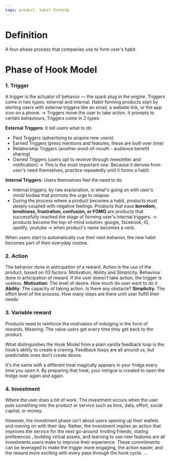 ```yaml
---
tags: product, habit forming
---
```


# Definition
A four-phase process that companies use to form user's habit.

# Phase of Hook Model
### 1. Trigger
A trigger is the actuator of behavior — the spark plug in the engine. Triggers come in two types: external and internal. Habit-forming products start by alerting users with external triggers like an email, a website link, or the app icon on a phone.
->
Triggers move the user to take action. It prompts to certain behaviours, Triggers come in 2 types

**External Triggers**: It tell users what to do
- Paid Triggers (advertising to acquire new users)
- Earned Triggers (press mentions and features, these are built over time)
- Relationship Triggers (another word-of-mouth - audience benefit sharing)
- Owned Triggers (users opt to receive through newsletter and notification) -> This is the most important one. Because it derives from user's need themselves, practice repeatedly until it forms a habit.
	
**Internal Triggers**: Users themselves feel the need to do
- Internal triggers, by raw explanation, is what's going on with user's mind/ bodies that promote the urge to relapse. 
- During the process where a product becomes a habit, products must deeply coupled with negative feelings. Products that ease **boredom, loneliness, frustration, confusion, or FOMO** are products that successfully reached the stage of forming user's internal triggers.
-> products become the top-of-mind solution: google, facebook, IG, spotify, youtube
-> when product's name becomes a verb.

When users start to automatically cue their next behavior, the new habit becomes part of their everyday routine. 

### 2. Action
The behavior done in anticipation of a reward. Action is the use of the product, based on 03 factors: Motivation, Ability and SImplicity. Behaviour done in anticipation of reward. If the user doesn’t take action, the trigger is useless. 
**Motivation**: The level of desire. How much do user want to do it
**Ability**: The capacity of taking action. Is there any obstacle?
**Simplicity**: The effort level of the process. How many steps are there until user fulfill their needs


### 3. Variable reward
Products need to reinforce the motivation of indulging in the form of rewards. Meaning: The value users get every time they get back to the product.

What distinguishes the Hook Model from a plain vanilla feedback loop is the hook’s ability to create a craving. Feedback loops are all around us, but predictable ones don’t create desire. 

It's the same with a different treat magically appears in your fridge every time you open it. By preparing that treat, your intrigue is created to open the fridge over again and again. 

### 4. Investment
Where the user does a bit of work. The investment occurs when the user puts something into the product or service such as time, data, effort, social capital, or money.

However, the investment phase isn’t about users opening up their wallets and moving on with their day. Rather, the investment implies an action that improves the service for the next go-around. Inviting friends, stating preferences , building virtual assets, and learning to use new features are all investments users make to improve their experience. These commitments can be leveraged to make the trigger more engaging, the action easier, and the reward more exciting with every pass through the hook cycle. …

